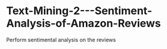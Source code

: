 # Text-Mining-2---Sentiment-Analysis-of-Amazon-Reviews
Perform sentimental analysis on the reviews 
